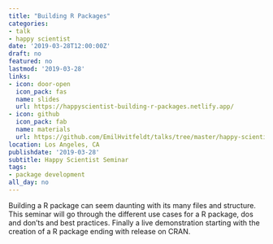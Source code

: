 ```yaml
---
title: "Building R Packages"
categories:
- talk
- happy scientist
date: '2019-03-28T12:00:00Z'
draft: no
featured: no
lastmod: '2019-03-28'
links:
- icon: door-open
  icon_pack: fas
  name: slides
  url: https://happyscientist-building-r-packages.netlify.app/
- icon: github
  icon_pack: fab
  name: materials
  url: https://github.com/EmilHvitfeldt/talks/tree/master/happy-scientist_building-r-packages
location: Los Angeles, CA
publishdate: '2019-03-28'
subtitle: Happy Scientist Seminar
tags: 
- package development
all_day: no
---
```


Building a R package can seem daunting with its many files and structure. This seminar will go through the different use cases for a R package, dos and don’ts and best practices. Finally a live demonstration starting with the creation of a R package ending with release on CRAN.
